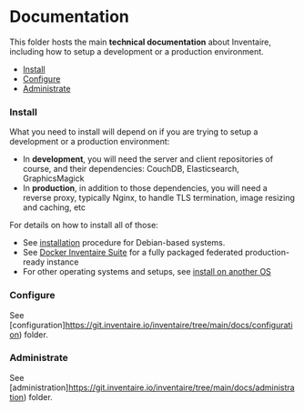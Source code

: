 # Documentation

This folder hosts the main **technical documentation** about Inventaire, including how to setup a development or a production environment.

<!-- START doctoc generated TOC please keep comment here to allow auto update -->
<!-- DON'T EDIT THIS SECTION, INSTEAD RE-RUN doctoc TO UPDATE -->

- [Install](#install)
- [Configure](#configure)
- [Administrate](#administrate)

<!-- END doctoc generated TOC please keep comment here to allow auto update -->

### Install

What you need to install will depend on if you are trying to setup a development or a production environment:
* In **development**, you will need the server and client repositories of course, and their dependencies: CouchDB, Elasticsearch, GraphicsMagick
* In **production**, in addition to those dependencies, you will need a reverse proxy, typically Nginx, to handle TLS termination, image resizing and caching, etc

For details on how to install all of those:
* See [installation](./installation) procedure for Debian-based systems.
* See [Docker Inventaire Suite](https://git.inventaire.io/docker-inventaire) for a fully packaged federated production-ready instance
* For other operating systems and setups, see [install on another OS](./installation/README.md#install-on-other-operating-systems)

### Configure

See [configuration]https://git.inventaire.io/inventaire/tree/main/docs/configuration) folder.

### Administrate

See [administration]https://git.inventaire.io/inventaire/tree/main/docs/administration) folder.

